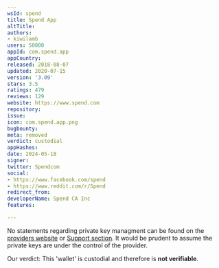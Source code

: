 ```yaml
---
wsId: spend
title: Spend App
altTitle: 
authors:
- kiwilamb
users: 50000
appId: com.spend.app
appCountry: 
released: 2018-08-07
updated: 2020-07-15
version: '3.09'
stars: 3.5
ratings: 479
reviews: 129
website: https://www.spend.com
repository: 
issue: 
icon: com.spend.app.png
bugbounty: 
meta: removed
verdict: custodial
appHashes: 
date: 2024-05-18
signer: 
twitter: Spendcom
social:
- https://www.facebook.com/spend
- https://www.reddit.com/r/Spend
redirect_from: 
developerName: Spend CA Inc
features: 

---
```


No statements regarding private key managment can be found on the [providers website](https://www.spend.com/app) or [Support section](https://help.spend.com).
It would be prudent to assume the private keys are under the control of the provider.

Our verdict: This 'wallet' is custodial and therefore is **not verifiable**.

